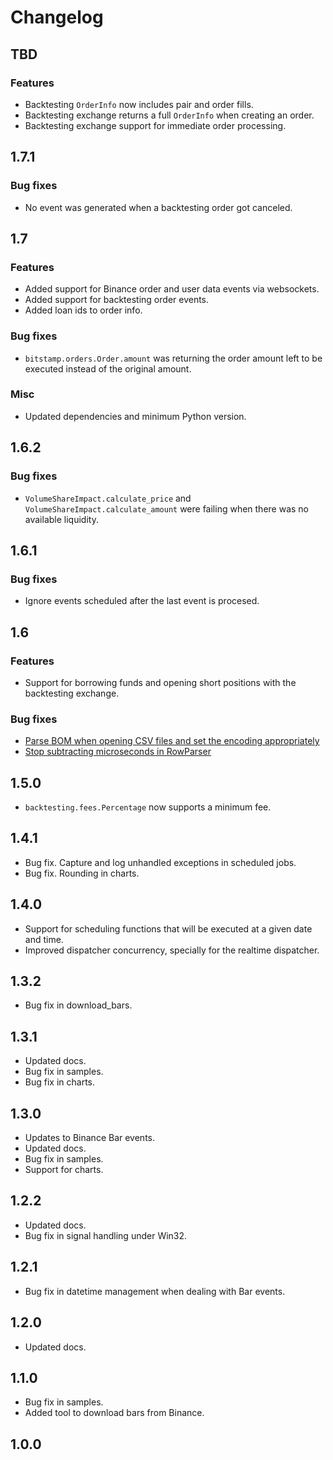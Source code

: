 # Changelog

## TBD

### Features

* Backtesting `OrderInfo` now includes pair and order fills.
* Backtesting exchange returns a full `OrderInfo` when creating an order.
* Backtesting exchange support for immediate order processing.

## 1.7.1

### Bug fixes

* No event was generated when a backtesting order got canceled.

## 1.7

### Features

* Added support for Binance order and user data events via websockets.
* Added support for backtesting order events.
* Added loan ids to order info.

### Bug fixes

* `bitstamp.orders.Order.amount` was returning the order amount left to be executed instead of the original amount.

### Misc

* Updated dependencies and minimum Python version.

## 1.6.2

### Bug fixes

* `VolumeShareImpact.calculate_price` and `VolumeShareImpact.calculate_amount` were failing when there was no available liquidity.

## 1.6.1

### Bug fixes

* Ignore events scheduled after the last event is procesed.

## 1.6

### Features

* Support for borrowing funds and opening short positions with the backtesting exchange.

### Bug fixes

* [Parse BOM when opening CSV files and set the encoding appropriately](https://github.com/gbeced/basana/issues/36)
* [Stop subtracting microseconds in RowParser](https://github.com/gbeced/basana/issues/37)

## 1.5.0

* `backtesting.fees.Percentage` now supports a minimum fee.

## 1.4.1

* Bug fix. Capture and log unhandled exceptions in scheduled jobs.
* Bug fix. Rounding in charts.

## 1.4.0

* Support for scheduling functions that will be executed at a given date and time.
* Improved dispatcher concurrency, specially for the realtime dispatcher.

## 1.3.2

* Bug fix in download_bars.

## 1.3.1

* Updated docs.
* Bug fix in samples.
* Bug fix in charts.

## 1.3.0

* Updates to Binance Bar events.
* Updated docs.
* Bug fix in samples.
* Support for charts.

## 1.2.2

* Updated docs.
* Bug fix in signal handling under Win32.

## 1.2.1

* Bug fix in datetime management when dealing with Bar events.

## 1.2.0

* Updated docs.

## 1.1.0

* Bug fix in samples.
* Added tool to download bars from Binance.

## 1.0.0
